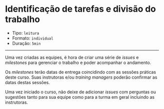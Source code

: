 # Identificação de tarefas e divisão do trabalho

* Tipo: `leitura`
* Formato: `individual`
* Duração: `5min`

***

Uma vez criadas as equipes, é hora de criar uma série de _issues_ e _milestones_ para gerenciar o trabalho e poder acompanhar o andamento.

Os _milestones_ terão datas de entrega coincidindo com as sessões práticas deste curso. Suas instrutoras e/ou *training managers* poderão confirmar as datas destas sessões.

Uma vez iniciado o curso, não deixe de adicionar _issues_ com perguntas ou sugestões tanto para sua equipe como para a turma em geral incluindo as instrutoras.
